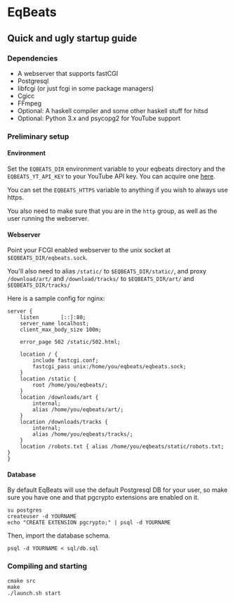 # EqBeats
## Quick and ugly startup guide

### Dependencies

* A webserver that supports fastCGI
* Postgresql
* libfcgi (or just fcgi in some package managers)
* Cgicc
* FFmpeg
* Optional: A haskell compiler and some other haskell stuff for hitsd
* Optional: Python 3.x and psycopg2 for YouTube support

### Preliminary setup

#### Environment

Set the `EQBEATS_DIR` environment variable to your eqbeats directory and the `EQBEATS_YT_API_KEY` to your YouTube API key. You can acquire one [here](https://code.google.com/apis/youtube/dashboard/gwt/index.html).

You can set the `EQBEATS_HTTPS` variable to anything if you wish to always use https.

You also need to make sure that you are in the `http` group, as well as the user running the webserver.

#### Webserver

Point your FCGI enabled webserver to the unix socket at `$EQBEATS_DIR/eqbeats.sock`.

You'll also need to alias `/static/` to `$EQBEATS_DIR/static/`,
and proxy `/download/art/` and `/download/tracks/` to `$EQBEATS_DIR/art/` and `$EQBEATS_DIR/tracks/`

Here is a sample config for nginx:

    server {
        listen       [::]:80;
        server_name localhost;
        client_max_body_size 100m;

        error_page 502 /static/502.html;

        location / {
            include fastcgi.conf;
            fastcgi_pass unix:/home/you/eqbeats/eqbeats.sock;
        }
        location /static {
            root /home/you/eqbeats/;
        }
        location /downloads/art {
            internal;
            alias /home/you/eqbeats/art/;
        }
        location /downloads/tracks {
            internal;
            alias /home/you/eqbeats/tracks/;
        }
        location /robots.txt { alias /home/you/eqbeats/static/robots.txt; }
    }


#### Database

By default EqBeats will use the default Postgresql DB for your user, so make sure you have one and that pgcrypto extensions are enabled on it.

    su postgres
    createuser -d YOURNAME
    echo "CREATE EXTENSION pgcrypto;" | psql -d YOURNAME

Then, import the database schema.

    psql -d YOURNAME < sql/db.sql

### Compiling and starting

    cmake src
    make
    ./launch.sh start

